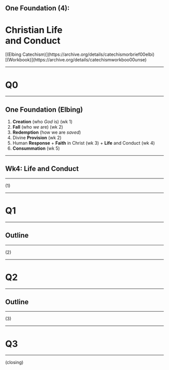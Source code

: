 <!-- .slide: data-background-image="https://sermons.seanho.com/img/bg/unsplash-bEbqpPeHEM4-kneel_beach.jpg" -->
## One Foundation (4):
# Christian Life <br/> and Conduct

<div class="ref">
[(Elbing Catechism)](https://archive.org/details/catechismorbrief00elbi)
[(Workbook)](https://archive.org/details/catechismworkboo00unse)
</div>

---
<!-- .slide: data-background="white" -->
# Q0

---
<!-- .slide: data-background-image="https://sermons.seanho.com/img/bg/unsplash-c333d6YEhi0-bible.jpg" -->
## One Foundation <span class="ref">(Elbing)</span>
1. **Creation** (who *God* is) <span class="ref">(wk 1)</span>
1. **Fall** (who *we* are) <span class="ref">(wk 2)</span>
1. **Redemption** (how we are *saved*)
  1. Divine **Provision** <span class="ref">(wk 2)</span>
  1. Human **Response**
    + **Faith** in Christ <span class="ref">(wk 3)</span>
    + **Life** and Conduct <span class="ref">(wk 4)</span>
  1. **Consummation** <span class="ref">(wk 5)</span>

---
## Wk4: Life and Conduct

---
(1)

---
<!-- .slide: data-background="white" -->
# Q1

---
## Outline

---
(2)

---
<!-- .slide: data-background="white" -->
# Q2

---
## Outline

---
(3)

---
<!-- .slide: data-background="white" -->
# Q3

---
(closing)
